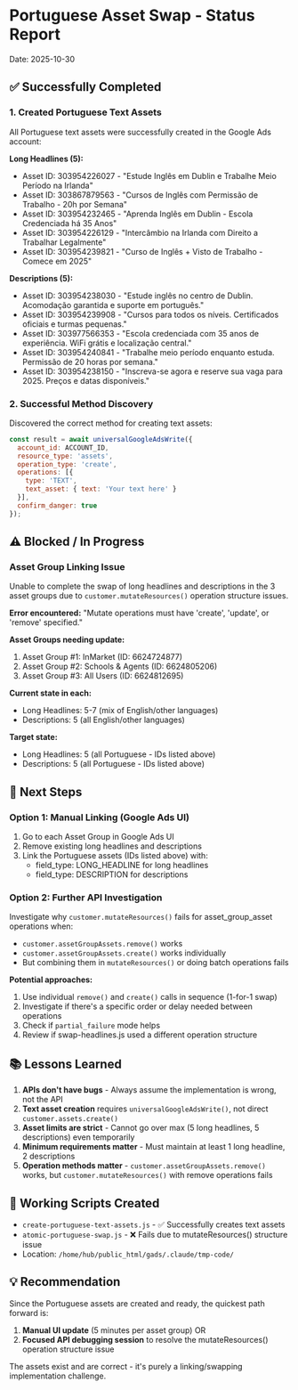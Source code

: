# Portuguese Asset Swap - Status Report

Date: 2025-10-30

## ✅ Successfully Completed

### 1. Created Portuguese Text Assets
All Portuguese text assets were successfully created in the Google Ads account:

**Long Headlines (5):**
- Asset ID: 303954226027 - "Estude Inglês em Dublin e Trabalhe Meio Período na Irlanda"
- Asset ID: 303867879563 - "Cursos de Inglês com Permissão de Trabalho - 20h por Semana"
- Asset ID: 303954232465 - "Aprenda Inglês em Dublin - Escola Credenciada há 35 Anos"
- Asset ID: 303954226129 - "Intercâmbio na Irlanda com Direito a Trabalhar Legalmente"
- Asset ID: 303954239821 - "Curso de Inglês + Visto de Trabalho - Comece em 2025"

**Descriptions (5):**
- Asset ID: 303954238030 - "Estude inglês no centro de Dublin. Acomodação garantida e suporte em português."
- Asset ID: 303954239908 - "Cursos para todos os níveis. Certificados oficiais e turmas pequenas."
- Asset ID: 303977566353 - "Escola credenciada com 35 anos de experiência. WiFi grátis e localização central."
- Asset ID: 303954240841 - "Trabalhe meio período enquanto estuda. Permissão de 20 horas por semana."
- Asset ID: 303954238150 - "Inscreva-se agora e reserve sua vaga para 2025. Preços e datas disponíveis."

### 2. Successful Method Discovery
Discovered the correct method for creating text assets:
```javascript
const result = await universalGoogleAdsWrite({
  account_id: ACCOUNT_ID,
  resource_type: 'assets',
  operation_type: 'create',
  operations: [{
    type: 'TEXT',
    text_asset: { text: 'Your text here' }
  }],
  confirm_danger: true
});
```

## ⚠️ Blocked / In Progress

### Asset Group Linking Issue
Unable to complete the swap of long headlines and descriptions in the 3 asset groups due to `customer.mutateResources()` operation structure issues.

**Error encountered:** "Mutate operations must have 'create', 'update', or 'remove' specified."

**Asset Groups needing update:**
1. Asset Group #1: InMarket (ID: 6624724877)
2. Asset Group #2: Schools & Agents (ID: 6624805206)
3. Asset Group #3: All Users (ID: 6624812695)

**Current state in each:**
- Long Headlines: 5-7 (mix of English/other languages)
- Descriptions: 5 (all English/other languages)

**Target state:**
- Long Headlines: 5 (all Portuguese - IDs listed above)
- Descriptions: 5 (all Portuguese - IDs listed above)

## 📝 Next Steps

### Option 1: Manual Linking (Google Ads UI)
1. Go to each Asset Group in Google Ads UI
2. Remove existing long headlines and descriptions
3. Link the Portuguese assets (IDs listed above) with:
   - field_type: LONG_HEADLINE for long headlines
   - field_type: DESCRIPTION for descriptions

### Option 2: Further API Investigation
Investigate why `customer.mutateResources()` fails for asset_group_asset operations when:
- `customer.assetGroupAssets.remove()` works
- `customer.assetGroupAssets.create()` works individually
- But combining them in `mutateResources()` or doing batch operations fails

**Potential approaches:**
1. Use individual `remove()` and `create()` calls in sequence (1-for-1 swap)
2. Investigate if there's a specific order or delay needed between operations
3. Check if `partial_failure` mode helps
4. Review if swap-headlines.js used a different operation structure

## 📚 Lessons Learned

1. **APIs don't have bugs** - Always assume the implementation is wrong, not the API
2. **Text asset creation** requires `universalGoogleAdsWrite()`, not direct `customer.assets.create()`
3. **Asset limits are strict** - Cannot go over max (5 long headlines, 5 descriptions) even temporarily
4. **Minimum requirements matter** - Must maintain at least 1 long headline, 2 descriptions
5. **Operation methods matter** - `customer.assetGroupAssets.remove()` works, but `customer.mutateResources()` with remove operations fails

## 🔧 Working Scripts Created

- `create-portuguese-text-assets.js` - ✅ Successfully creates text assets
- `atomic-portuguese-swap.js` - ❌ Fails due to mutateResources() structure issue
- Location: `/home/hub/public_html/gads/.claude/tmp-code/`

## 💡 Recommendation

Since the Portuguese assets are created and ready, the quickest path forward is:
1. **Manual UI update** (5 minutes per asset group) OR
2. **Focused API debugging session** to resolve the mutateResources() operation structure issue

The assets exist and are correct - it's purely a linking/swapping implementation challenge.
